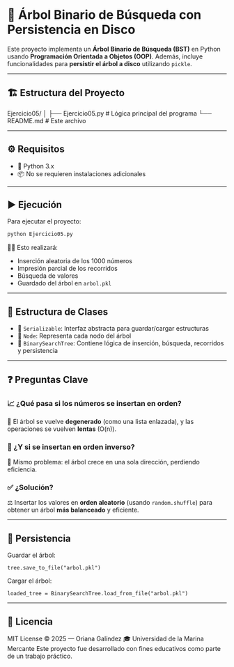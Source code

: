 # 🌳 Árbol Binario de Búsqueda con Persistencia en Disco

Este proyecto implementa un **Árbol Binario de Búsqueda (BST)** en Python usando **Programación Orientada a Objetos (OOP)**. Además, incluye funcionalidades para **persistir el árbol a disco** utilizando `pickle`.

---

## 🏗️ Estructura del Proyecto

Ejercicio05/
│
├── Ejercicio05.py         # Lógica principal del programa
└── README.md         # Este archivo

---

## ⚙️ Requisitos

- 🐍 Python 3.x
- 📦 No se requieren instalaciones adicionales

---

## ▶️ Ejecución

Para ejecutar el proyecto:

```bash
python Ejercicio05.py
````

👨‍💻 Esto realizará:

* Inserción aleatoria de los 1000 números
* Impresión parcial de los recorridos
* Búsqueda de valores
* Guardado del árbol en `arbol.pkl`

---

## 🧱 Estructura de Clases

* 🧩 `Serializable`: Interfaz abstracta para guardar/cargar estructuras
* 🌿 `Node`: Representa cada nodo del árbol
* 🌲 `BinarySearchTree`: Contiene lógica de inserción, búsqueda, recorridos y persistencia

---

## ❓ Preguntas Clave

### 📈 ¿Qué pasa si los números se insertan en orden?

🔴 El árbol se vuelve **degenerado** (como una lista enlazada), y las operaciones se vuelven **lentas** (O(n)).

### 🔁 ¿Y si se insertan en orden inverso?

🔴 Mismo problema: el árbol crece en una sola dirección, perdiendo eficiencia.

### ✅ ¿Solución?

⚖️ Insertar los valores en **orden aleatorio** (usando `random.shuffle`) para obtener un árbol **más balanceado** y eficiente.

---

## 💾 Persistencia

Guardar el árbol:

`
tree.save_to_file("arbol.pkl")
`

Cargar el árbol:

`
loaded_tree = BinarySearchTree.load_from_file("arbol.pkl")
`

---

## 📄 Licencia

MIT License © 2025 — Oriana Galíndez 🎓 Universidad de la Marina Mercante
Este proyecto fue desarrollado con fines educativos como parte de un trabajo práctico.